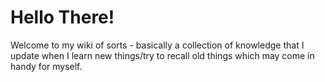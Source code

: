 # Hello There!

Welcome to my wiki of sorts - basically a collection of knowledge that I update when I learn new things/try to recall old things which may come in handy for myself.
